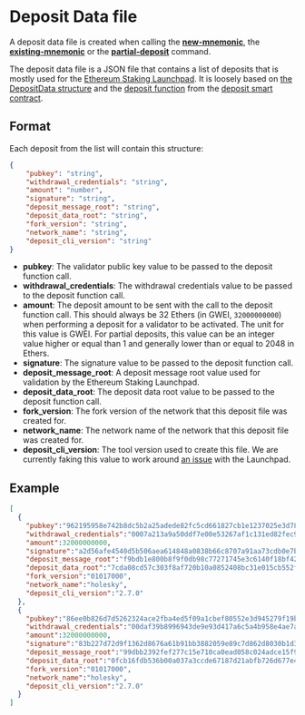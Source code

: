# Deposit Data file

A deposit data file is created when calling the **[new-mnemonic](new_mnemonic.md)**, the **[existing-mnemonic](existing_mnemonic.md)** or the **[partial-deposit](partial_deposit.md)** command.

The deposit data file is a JSON file that contains a list of deposits that is mostly used for the [Ethereum Staking Launchpad](https://github.com/ethereum/staking-launchpad). It is loosely based on [the DepositData structure](https://github.com/ethereum/consensus-specs/blob/dev/specs/phase0/beacon-chain.md#depositdata) and the [deposit function](https://github.com/ethereum/consensus-specs/blob/dev/specs/phase0/deposit-contract.md#deposit-function) from the [deposit smart contract](https://github.com/ethereum/consensus-specs/blob/dev/specs/phase0/deposit-contract.md).

## Format
Each deposit from the list will contain this structure:
```JSON
{
    "pubkey": "string",
    "withdrawal_credentials": "string",
    "amount": "number",
    "signature": "string",
    "deposit_message_root": "string",
    "deposit_data_root": "string",
    "fork_version": "string",
    "network_name": "string",
    "deposit_cli_version": "string"
}
```

- **pubkey**: The validator public key value to be passed to the deposit function call.
- **withdrawal_credentials**: The withdrawal credentials value to be passed to the deposit function call.
- **amount**: The deposit amount to be sent with the call to the deposit function call. This should always be 32 Ethers (in GWEI, `32000000000`) when performing a deposit for a validator to be activated. The unit for this value is GWEI. For partial deposits, this value can be an integer value higher or equal than 1 and generally lower than or equal to 2048 in Ethers.
- **signature**: The signature value to be passed to the deposit function call.
- **deposit_message_root**: A deposit message root value used for validation by the Ethereum Staking Launchpad.
- **deposit_data_root**: The deposit data root value to be passed to the deposit function call.
- **fork_version**: The fork version of the network that this deposit file was created for.
- **network_name**: The network name of the network that this deposit file was created for.
- **deposit_cli_version**: The tool version used to create this file. We are currently faking this value to work around [an issue](https://github.com/eth-educators/ethstaker-deposit-cli/issues/216) with the Launchpad.

## Example
```JSON
[
  {
    "pubkey":"962195958e742b8dc5b2a25adede82fc5cd661827cb1e1237025e3d7847801aa5584d5bfdc6893413264cccfbff54128",
    "withdrawal_credentials":"0007a213a9a50ddf7e00e53267af1c131ed82fec947f1c9656b54f9a20f7a87f",
    "amount":32000000000,
    "signature":"a2d56afe4540d5b506aea614848a0838b66c8707a91aa73cdb0e7b59d819f16be64881b5b621184b1668f4f1d024094a1861c5af783ded675b5763047c069c5eb805649f7c04656c96b31b0bccc34ed93c8fcd8f2e4a9e5c03453f305089d765",
    "deposit_message_root":"f9bdb1e800b8f9f0db98c77271745e3c6140f18bf420543bda84fa92c393ddc7",
    "deposit_data_root":"7cda08cd57c303f8af720b10a0852408bc31e015cb552f0029fc1024b8a1d615",
    "fork_version":"01017000",
    "network_name":"holesky",
    "deposit_cli_version":"2.7.0"
  },
  {
    "pubkey":"86ee0b826d7d5262324ace2fba4ed5f09a1cbef80552e3d945279f19bc4118a98e9a93257eb4c7731ccc10c19835d24f",
    "withdrawal_credentials":"00daf39b8996943de9e93d417a6c5a4b958e4ae7a4d6e27f72aa08d41faa012f",
    "amount":32000000000,
    "signature":"83b227d72d9f1362d8676a61b91bb3882059e89c7d862d8030b1d37e890143869c105a78efce2a734f202da95076782219010e896ec9f8328a9e553134773626810d6c455bc1250a20e52a01684c051dd3e46151587267214cbb396673a13e89",
    "deposit_message_root":"99dbb2392fef277c15e710ca0ead058c024adce15f9e8f369bbaea939c0009ed",
    "deposit_data_root":"0fcb16fdb536b00a037a3ccde67187d21abfb726d677e40709ae6910d44377a5",
    "fork_version":"01017000",
    "network_name":"holesky",
    "deposit_cli_version":"2.7.0"
  }
]
```
